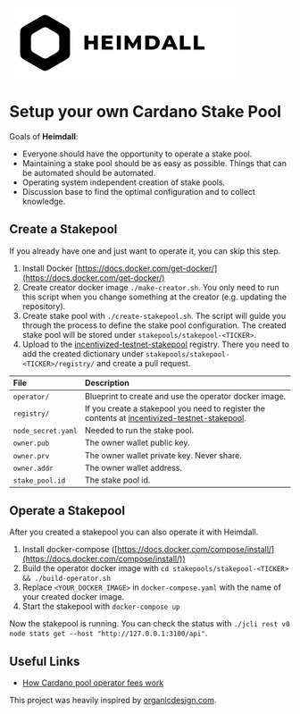 ![Heimdall Logo](assets/heimdall-logo-title.png "Heimdall Logo")

# Setup your own Cardano Stake Pool

Goals of **Heimdall**:
* Everyone should have the opportunity to operate a stake pool.
* Maintaining a stake pool should be as easy as possible. Things that can be automated should be automated.
* Operating system independent creation of stake pools.
* Discussion base to find the optimal configuration and to collect knowledge.

## Create a Stakepool

If you already have one and just want to operate it, you can skip this step.

1. Install Docker [https://docs.docker.com/get-docker/](https://docs.docker.com/get-docker/)
2. Create creator docker image `./make-creator.sh`. You only need to run this script when you change something at the creator (e.g. updating the repository).
3. Create stake pool with `./create-stakepool.sh`. The script will guide you through the process to define the stake pool configuration. The created stake pool will be stored under `stakepools/stakepool-<TICKER>`.
4. Upload to the [incentivized-testnet-stakepool](https://github.com/cardano-foundation/incentivized-testnet-stakepool-registry/) registry. There you need to add the created dictionary under `stakepools/stakepool-<TICKER>/registry/` and create a pull request.

|File              |Description                                                                                                                                                                     |
|:-----------------|:-------------------------------------------------------------------------------------------------------------------------------------------------------------------------------|
|`operator/`       |Blueprint to create and use the operator docker image.                                                                                                                          |
|`registry/`       |If you create a stakepool you need to register the contents at [incentivized-testnet-stakepool](https://github.com/cardano-foundation/incentivized-testnet-stakepool-registry/).|
|`node_secret.yaml`|Needed to run the stake pool.                                                                                                                                                   |
|`owner.pub`       |The owner wallet public key.                                                                                                                                                    |
|`owner.prv`       |The owner wallet private key. Never share.                                                                                                                                      |
|`owner.addr`      |The owner wallet address.                                                                                                                                                       |
|`stake_pool.id`   |The stake pool id.                                                                                                                                                              |

## Operate a Stakepool

After you created a stakepool you can also operate it with Heimdall.

1. Install docker-compose ([https://docs.docker.com/compose/install/](https://docs.docker.com/compose/install/))
2. Build the operator docker image with `cd stakepools/stakepool-<TICKER> && ./build-operator.sh`
3. Replace `<YOUR_DOCKER_IMAGE>` in `docker-compose.yaml` with the name of your created docker image.
4. Start the stakepool with `docker-compose up`

Now the stakepool is running. You can check the status with `./jcli rest v0 node stats get --host "http://127.0.0.1:3100/api"`.

## Useful Links

- [How Cardano pool operator fees work](https://forum.cardano.org/t/how-cardano-pool-operator-fees-work/29348)

This project was heavily inspired by [organicdesign.com](https://www.organicdesign.com.br/Set_up_a_Cardano_staking_pool).